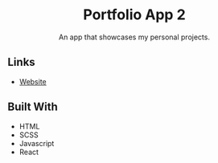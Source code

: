 <h1 align="center">Portfolio App 2</h1>

<p align="center">An app that showcases my personal projects.</p>

## Links

- [Website](https://portfolio-app-2.onrender.com)

## Built With

- HTML
- SCSS
- Javascript
- React